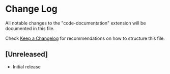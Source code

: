 # Change Log

All notable changes to the "code-documentation" extension will be documented in this file.

Check [Keep a Changelog](http://keepachangelog.com/) for recommendations on how to structure this file.

## [Unreleased]

- Initial release
